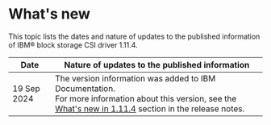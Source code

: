# What's new

This topic lists the dates and nature of updates to the published information of IBM® block storage CSI driver 1.11.4.

| Date            | Nature of updates to the published information                                                                                                                                                          |
|-----------------|---------------------------------------------------------------------------------------------------------------------------------------------------------------------------------------------------------|
| 19 Sep 2024     | The version information was added to IBM Documentation.<br>For more information about this version, see the [What's new in 1.11.4](../content/release_notes/whats_new.md) section in the release notes. |

